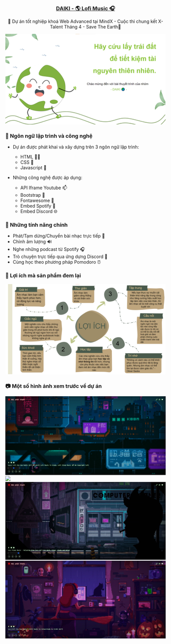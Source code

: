 <h3 align='center'><strong><a href="#" target="_blank">DAIKI - 🌎 Lofi Music 🎧</a></strong></h3>

<p align='center'>🦚 Dự án tốt nghiệp khoá Web Advanced tại MindX - Cuộc thi chung kết X-Talent Tháng 4 - Save The Earth🤙</p>

<img src="./bin/cover/savetheearth.png">

### 🍄 Ngôn ngữ lập trình và công nghệ

- Dự án được phát khai và xây dựng trên 3 ngôn ngữ lập trình:

  - HTML 👨‍💻
  - CSS 🎨
  - Javascript 🧉

- Những công nghệ được áp dụng:
  - API Iframe Youtube 📫
  - Bootstrap 💨
  - Fontawesome 🍦
  - Embed Spotify 🔮
  - Embed Discord 🌐

### 🔨 Những tính năng chính

- Phát/Tạm dừng/Chuyển bài nhạc trực tiếp 🔴
- Chỉnh âm lượng 🔊
- Nghe những podcast từ Spotify 🎧
- Trò chuyện trực tiếp qua ứng dựng Discord 💬
- Cùng học theo phương pháp Pomodoro ⏰

### 🍵 Lợi ích mà sản phẩm đem lại

<img src="./bin/cover/benefit.png">

### 📷 Một số hình ảnh xem trước về dự án

<img src="./bin/cover/cover1.png">
<img src="./bin/cover/cover2.png">
<img src="./bin/cover/cover3.png">
<img src="./bin/cover/cover4.png">
